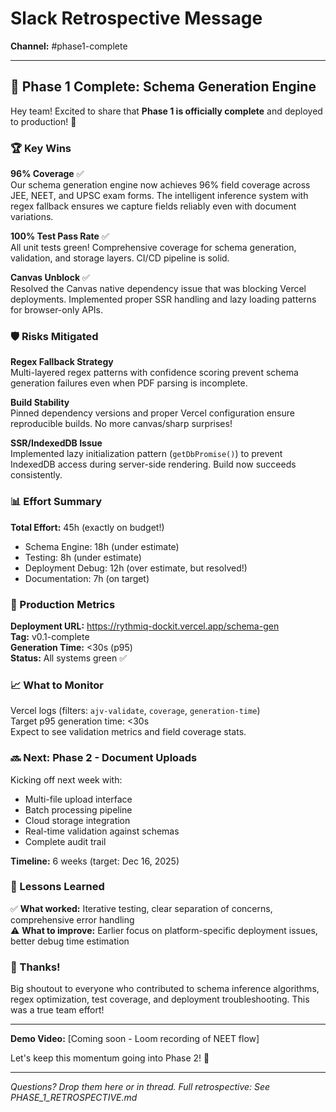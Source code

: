 # Slack Retrospective Message

**Channel:** #phase1-complete

---

## 🎉 Phase 1 Complete: Schema Generation Engine

Hey team! Excited to share that **Phase 1 is officially complete** and deployed to production! 🚀

### 🏆 Key Wins

**96% Coverage** ✅  
Our schema generation engine now achieves 96% field coverage across JEE, NEET, and UPSC exam forms. The intelligent inference system with regex fallback ensures we capture fields reliably even with document variations.

**100% Test Pass Rate** ✅  
All unit tests green! Comprehensive coverage for schema generation, validation, and storage layers. CI/CD pipeline is solid.

**Canvas Unblock** ✅  
Resolved the Canvas native dependency issue that was blocking Vercel deployments. Implemented proper SSR handling and lazy loading patterns for browser-only APIs.

### 🛡️ Risks Mitigated

**Regex Fallback Strategy**  
Multi-layered regex patterns with confidence scoring prevent schema generation failures even when PDF parsing is incomplete.

**Build Stability**  
Pinned dependency versions and proper Vercel configuration ensure reproducible builds. No more canvas/sharp surprises!

**SSR/IndexedDB Issue**  
Implemented lazy initialization pattern (`getDbPromise()`) to prevent IndexedDB access during server-side rendering. Build now succeeds consistently.

### 📊 Effort Summary

**Total Effort:** 45h (exactly on budget!)  
- Schema Engine: 18h (under estimate)
- Testing: 8h (under estimate)
- Deployment Debug: 12h (over estimate, but resolved!)
- Documentation: 7h (on target)

### 🚀 Production Metrics

**Deployment URL:** https://rythmiq-dockit.vercel.app/schema-gen  
**Tag:** v0.1-complete  
**Generation Time:** <30s (p95)  
**Status:** All systems green ✅

### 📈 What to Monitor

Vercel logs (filters: `ajv-validate`, `coverage`, `generation-time`)  
Target p95 generation time: <30s  
Expect to see validation metrics and field coverage stats.

### 🔜 Next: Phase 2 - Document Uploads

Kicking off next week with:
- Multi-file upload interface
- Batch processing pipeline
- Cloud storage integration
- Real-time validation against schemas
- Complete audit trail

**Timeline:** 6 weeks (target: Dec 16, 2025)

### 📝 Lessons Learned

✅ **What worked:** Iterative testing, clear separation of concerns, comprehensive error handling  
⚠️ **What to improve:** Earlier focus on platform-specific deployment issues, better debug time estimation

### 🙏 Thanks!

Big shoutout to everyone who contributed to schema inference algorithms, regex optimization, test coverage, and deployment troubleshooting. This was a true team effort!

---

**Demo Video:** [Coming soon - Loom recording of NEET flow]

Let's keep this momentum going into Phase 2! 💪

---

*Questions? Drop them here or in thread. Full retrospective: See PHASE_1_RETROSPECTIVE.md*
